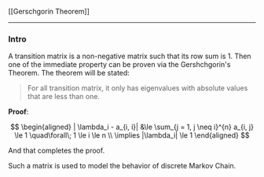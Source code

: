 [[Gerschgorin Theorem]]


---
### **Intro**

A transition matrix is a non-negative matrix such that its row sum is 1. Then one of the immediate property can be proven via the Gershchgorin's Theorem. The theorem will be stated: 

> For all transition matrix, it only has eigenvalues with absolute values that are less than one. 

**Proof**: 

$$
\begin{aligned}
    | \lambda_i - a_{i, i}| &\le  \sum_{j = 1, j \neq i}^{n}
    a_{i, j} \le 1  \quad\forall\; 1 \le i \le n
    \\
    \implies |\lambda_i| \le 1
\end{aligned}
$$

And that completes the proof. 

Such a matrix is used to model the behavior of discrete Markov Chain. 
